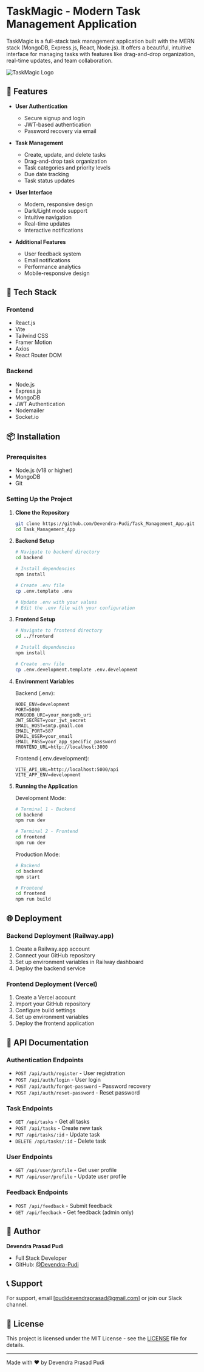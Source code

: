 # TaskMagic - Modern Task Management Application

TaskMagic is a full-stack task management application built with the MERN stack (MongoDB, Express.js, React, Node.js). It offers a beautiful, intuitive interface for managing tasks with features like drag-and-drop organization, real-time updates, and team collaboration.

![TaskMagic Logo](frontend/public/task.png)

## 🌟 Features

- **User Authentication**
  - Secure signup and login
  - JWT-based authentication
  - Password recovery via email

- **Task Management**
  - Create, update, and delete tasks
  - Drag-and-drop task organization
  - Task categories and priority levels
  - Due date tracking
  - Task status updates

- **User Interface**
  - Modern, responsive design
  - Dark/Light mode support
  - Intuitive navigation
  - Real-time updates
  - Interactive notifications

- **Additional Features**
  - User feedback system
  - Email notifications
  - Performance analytics
  - Mobile-responsive design

## 🚀 Tech Stack

### Frontend
- React.js
- Vite
- Tailwind CSS
- Framer Motion
- Axios
- React Router DOM

### Backend
- Node.js
- Express.js
- MongoDB
- JWT Authentication
- Nodemailer
- Socket.io

## 📦 Installation

### Prerequisites
- Node.js (v18 or higher)
- MongoDB
- Git

### Setting Up the Project

1. **Clone the Repository**
   ```bash
   git clone https://github.com/Devendra-Pudi/Task_Management_App.git
   cd Task_Management_App
   ```

2. **Backend Setup**
   ```bash
   # Navigate to backend directory
   cd backend

   # Install dependencies
   npm install

   # Create .env file
   cp .env.template .env

   # Update .env with your values
   # Edit the .env file with your configuration
   ```

3. **Frontend Setup**
   ```bash
   # Navigate to frontend directory
   cd ../frontend

   # Install dependencies
   npm install

   # Create .env file
   cp .env.development.template .env.development
   ```

4. **Environment Variables**

   Backend (.env):
   ```
   NODE_ENV=development
   PORT=5000
   MONGODB_URI=your_mongodb_uri
   JWT_SECRET=your_jwt_secret
   EMAIL_HOST=smtp.gmail.com
   EMAIL_PORT=587
   EMAIL_USER=your_email
   EMAIL_PASS=your_app_specific_password
   FRONTEND_URL=http://localhost:3000
   ```

   Frontend (.env.development):
   ```
   VITE_API_URL=http://localhost:5000/api
   VITE_APP_ENV=development
   ```

5. **Running the Application**

   Development Mode:
   ```bash
   # Terminal 1 - Backend
   cd backend
   npm run dev

   # Terminal 2 - Frontend
   cd frontend
   npm run dev
   ```

   Production Mode:
   ```bash
   # Backend
   cd backend
   npm start

   # Frontend
   cd frontend
   npm run build
   ```

## 🌐 Deployment

### Backend Deployment (Railway.app)
1. Create a Railway.app account
2. Connect your GitHub repository
3. Set up environment variables in Railway dashboard
4. Deploy the backend service

### Frontend Deployment (Vercel)
1. Create a Vercel account
2. Import your GitHub repository
3. Configure build settings
4. Set up environment variables
5. Deploy the frontend application

## 📝 API Documentation

### Authentication Endpoints
- `POST /api/auth/register` - User registration
- `POST /api/auth/login` - User login
- `POST /api/auth/forgot-password` - Password recovery
- `POST /api/auth/reset-password` - Reset password

### Task Endpoints
- `GET /api/tasks` - Get all tasks
- `POST /api/tasks` - Create new task
- `PUT /api/tasks/:id` - Update task
- `DELETE /api/tasks/:id` - Delete task

### User Endpoints
- `GET /api/user/profile` - Get user profile
- `PUT /api/user/profile` - Update user profile

### Feedback Endpoints
- `POST /api/feedback` - Submit feedback
- `GET /api/feedback` - Get feedback (admin only)

## 👤 Author

**Devendra Prasad Pudi**
- Full Stack Developer
- GitHub: [@Devendra-Pudi](https://github.com/Devendra-Pudi)

## 📞 Support

For support, email [pudidevendraprasad@gmail.com] or join our Slack channel.

## 📜 License

This project is licensed under the MIT License - see the [LICENSE](LICENSE) file for details.

---

Made with ❤️ by Devendra Prasad Pudi